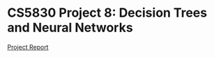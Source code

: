 # CS5830 Project 8: Decision Trees and Neural Networks

[Project Report](https://docs.google.com/document/d/1yRueCeeOKkT7LvhtZ7MHpKvGhspxahsYzai0q4LuacE/edit?usp=sharing)



